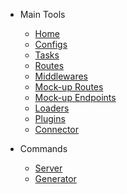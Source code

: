 <!-- version-check:0.15.4 -->
<!-- version-warning -->
<!-- /version-warning -->

- Main Tools
    - [Home](README.md)
    - [Configs](configs.md)
    - [Tasks](tasks.md)
    - [Routes](routes.md)
    - [Middlewares](middlewares.md)
    - [Mock-up Routes](mock-routes.md)
    - [Mock-up Endpoints](endpoints.md)
    - [Loaders](loaders.md)
    - [Plugins](plugins.md)
    - [Connector](connector.md)

- Commands
    - [Server](server.md)
    - [Generator](generator.md)

<!-- AUTO:todo-menu -->

<!-- /AUTO -->
